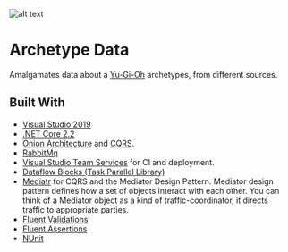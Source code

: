 ![alt text](https://fablecode.visualstudio.com/Yugioh%20Insight/_apis/build/status/Build-ArchetypeData "Visual studio team services build status")

# Archetype Data
Amalgamates data about a [Yu-Gi-Oh](http://www.yugioh-card.com/uk/) archetypes, from different sources.

## Built With
* [Visual Studio 2019](https://www.visualstudio.com/downloads/)
* [.NET Core 2.2](https://www.microsoft.com/net/download/core)
* [Onion Architecture](http://jeffreypalermo.com/blog/the-onion-architecture-part-1/) and [CQRS](https://martinfowler.com/bliki/CQRS.html).
* [RabbitMq](https://www.rabbitmq.com/)
* [Visual Studio Team Services](https://www.visualstudio.com/team-services/release-management/) for CI and deployment.
* [Dataflow Blocks (Task Parallel Library)](https://docs.microsoft.com/en-us/dotnet/standard/parallel-programming/dataflow-task-parallel-library)
* [Mediatr](https://www.nuget.org/packages/MediatR/) for CQRS and the Mediator Design Pattern. Mediator design pattern defines how a set of objects interact with each other. You can think of a Mediator object as a kind of traffic-coordinator, it directs traffic to appropriate parties.
* [Fluent Validations](https://www.nuget.org/packages/FluentValidation)
* [Fluent Assertions](https://www.nuget.org/packages/FluentAssertions)
* [NUnit](https://github.com/nunit/nunit)
